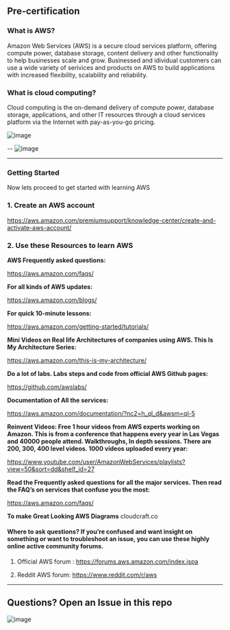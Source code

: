 ## Pre-certification

### What is AWS?

Amazon Web Services (AWS) is a secure cloud services platform, offering compute power, database storage, content delivery and other functionality to help businesses scale and grow. Businessed and idividual customers can use a wide variety of serivices and products on AWS to build applications with increased flexibility, scalability and reliability.


### What is cloud computing?
Cloud computing is the on-demand delivery of compute power, database storage, applications, and other
IT resources through a cloud services platform via the Internet with pay-as-you-go pricing.

![image](https://user-images.githubusercontent.com/22568316/43624630-b50eed76-96b6-11e8-80c4-00f6fb5eb4b6.png)

--
![image](https://user-images.githubusercontent.com/22568316/43624639-c352cb50-96b6-11e8-9dc1-5a22d894fb5c.png)


-------------------------------
### Getting Started 

Now lets proceed to get started with learning AWS 

### 1. Create an AWS account

https://aws.amazon.com/premiumsupport/knowledge-center/create-and-activate-aws-account/



### 2. Use these Resources to learn AWS
**AWS Frequently asked questions:**

https://aws.amazon.com/faqs/

**For all kinds of AWS updates:**

https://aws.amazon.com/blogs/

**For quick 10-minute lessons:**

https://aws.amazon.com/getting-started/tutorials/

**Mini Videos on Real life Architectures of companies using AWS. This Is My Architecture Series:**

https://aws.amazon.com/this-is-my-architecture/

**Do a lot of labs. Labs steps and code from official AWS Github pages:** 

https://github.com/awslabs/

**Documentation of All the services:**

https://aws.amazon.com/documentation/?nc2=h_ql_d&awsm=ql-5

**Reinvent Videos: Free 1 hour videos from AWS experts working on Amazon. This is from a conference that happens every year in Las Vegas and 40000 people attend. Walkthroughs, In depth sessions. There are 200, 300, 400 level videos. 1000 videos uploaded every year:**

https://www.youtube.com/user/AmazonWebServices/playlists?view=50&sort=dd&shelf_id=27

**Read the Frequently asked questions for all the major services. Then read the FAQ’s on services that confuse you the most:**

https://aws.amazon.com/faqs/


**To make Great Looking AWS Diagrams**
cloudcraft.co



#### Where to ask questions? If you’re confused and want insight on something or want to troubleshoot an issue, you can use these highly online active community forums.

1) Official AWS forum :
https://forums.aws.amazon.com/index.jspa


2) Reddit AWS forum:
https://www.reddit.com/r/aws



---

## Questions? Open an Issue in this repo
![image](https://user-images.githubusercontent.com/12741205/43679847-de2da0c2-97fa-11e8-9e15-748531e99baa.png)


